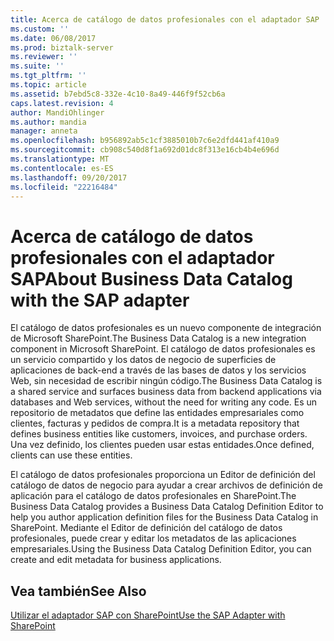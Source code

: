 ```yaml
---
title: Acerca de catálogo de datos profesionales con el adaptador SAP | Documentos de Microsoft
ms.custom: ''
ms.date: 06/08/2017
ms.prod: biztalk-server
ms.reviewer: ''
ms.suite: ''
ms.tgt_pltfrm: ''
ms.topic: article
ms.assetid: b7ebd5c8-332e-4c10-8a49-446f9f52cb6a
caps.latest.revision: 4
author: MandiOhlinger
ms.author: mandia
manager: anneta
ms.openlocfilehash: b956892ab5c1cf3885010b7c6e2dfd441af410a9
ms.sourcegitcommit: cb908c540d8f1a692d01dc8f313e16cb4b4e696d
ms.translationtype: MT
ms.contentlocale: es-ES
ms.lasthandoff: 09/20/2017
ms.locfileid: "22216484"
---
```

# <a name="about-business-data-catalog-with-the-sap-adapter"></a><span data-ttu-id="10ac4-102">Acerca de catálogo de datos profesionales con el adaptador SAP</span><span class="sxs-lookup"><span data-stu-id="10ac4-102">About Business Data Catalog with the SAP adapter</span></span>
<span data-ttu-id="10ac4-103">El catálogo de datos profesionales es un nuevo componente de integración de Microsoft SharePoint.</span><span class="sxs-lookup"><span data-stu-id="10ac4-103">The Business Data Catalog is a new integration component in Microsoft SharePoint.</span></span> <span data-ttu-id="10ac4-104">El catálogo de datos profesionales es un servicio compartido y los datos de negocio de superficies de aplicaciones de back-end a través de las bases de datos y los servicios Web, sin necesidad de escribir ningún código.</span><span class="sxs-lookup"><span data-stu-id="10ac4-104">The Business Data Catalog is a shared service and surfaces business data from backend applications via databases and Web services, without the need for writing any code.</span></span> <span data-ttu-id="10ac4-105">Es un repositorio de metadatos que define las entidades empresariales como clientes, facturas y pedidos de compra.</span><span class="sxs-lookup"><span data-stu-id="10ac4-105">It is a metadata repository that defines business entities like customers, invoices, and purchase orders.</span></span> <span data-ttu-id="10ac4-106">Una vez definido, los clientes pueden usar estas entidades.</span><span class="sxs-lookup"><span data-stu-id="10ac4-106">Once defined, clients can use these entities.</span></span>  
  
 <span data-ttu-id="10ac4-107">El catálogo de datos profesionales proporciona un Editor de definición del catálogo de datos de negocio para ayudar a crear archivos de definición de aplicación para el catálogo de datos profesionales en SharePoint.</span><span class="sxs-lookup"><span data-stu-id="10ac4-107">The Business Data Catalog provides a Business Data Catalog Definition Editor to help you author application definition files for the Business Data Catalog in SharePoint.</span></span> <span data-ttu-id="10ac4-108">Mediante el Editor de definición del catálogo de datos profesionales, puede crear y editar los metadatos de las aplicaciones empresariales.</span><span class="sxs-lookup"><span data-stu-id="10ac4-108">Using the Business Data Catalog Definition Editor, you can create and edit metadata for business applications.</span></span>   

  
## <a name="see-also"></a><span data-ttu-id="10ac4-109">Vea también</span><span class="sxs-lookup"><span data-stu-id="10ac4-109">See Also</span></span>  
[<span data-ttu-id="10ac4-110">Utilizar el adaptador SAP con SharePoint</span><span class="sxs-lookup"><span data-stu-id="10ac4-110">Use the SAP Adapter with SharePoint</span></span>](../../adapters-and-accelerators/adapter-sap/use-the-sap-adapter-with-sharepoint.md)
